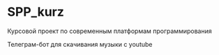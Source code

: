 # SPP_kurz

Курсовой проект по современным платформам программирования

Телеграм-бот для скачивания музыки с youtube
